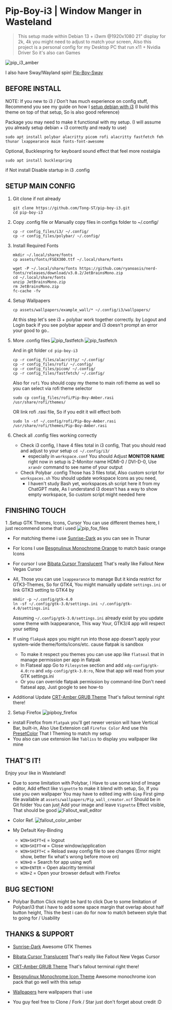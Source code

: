 # Pip-Boy-i3 | Window Manger in Wasteland

> This setup made within Debian 13 + i3wm @1920x1080 21" display for 2k, 4k you might need to adjust to match your screen, Also this project is a personal config for my Desktop PC that run x11 + Nvidia Driver So it's also can Games

![pip_i3_amber](assets/showcases/pip_i3_amber.png)

I also have Sway/Wayland spin! [Pip-Boy-Sway](https://github.com/Tong-ST/pip-boy-sway)
## BEFORE INSTALL

NOTE: If you new to i3 / Don't has much experience on config stuff, Recommend you see my guide on how I [setup debian with i3](https://github.com/Tong-ST/debian_i3/) (I build this theme on top of that setup, So is also good reference)

Package you may need to make it functional with my setup. (I will assume you already setup debian + i3 correctly and ready to use)
```
sudo apt install polybar alacritty picom rofi alacritty fastfetch feh thunar lxappearance maim fonts-font-awesome
```
Optional, Bucklespring for keyboard sound effect that feel more nostalgia
```
sudo apt install bucklespring
```
if Not install Disable startup in i3 .config

## SETUP MAIN CONFIG
1. Git clone if not already
    ```
    git clone https://github.com/Tong-ST/pip-boy-i3.git 
    cd pip-boy-i3
    ```
2. Copy .config file or Manually copy files in configs folder to ~/.config/
    ```
    cp -r config_files/i3/ ~/.config/ 
    cp -r config_files/polybar/ ~/.config/
    ```
3. Install Required Fonts
    ```
    mkdir ~/.local/share/fonts
    cp assets/fonts/FSEX300.ttf ~/.local/share/fonts
    ```
    ```
    wget -P ~/.local/share/fonts https://github.com/ryanoasis/nerd-fonts/releases/download/v3.0.2/JetBrainsMono.zip
    cd ~/.local/share/fonts
    unzip JetBrainsMono.zip
    rm JetBrainsMono.zip
    fc-cache -fv
    ```
4. Setup Wallpapers
    ```
    cp assets/wallpapers/example_wall/* ~/.config/i3/wallpapers/
    ```

    At this step let's see i3 + polybar work together correctly. by Logout and Login back if you see polybar appear and i3 doesn't prompt an error your good to go..

4. More .config files
    ![pip_fastfetch](assets/showcases/pip_fetch.png)
    ![pip_fastfetch](assets/showcases/pip_rofi.png)
    
    And in git folder `cd pip-boy-i3`
    ```
    cp -r config_files/alacritty/ ~/.config/ 
    cp -r config_files/rofi/ ~/.config/
    cp -r config_files/picom/ ~/.config/
    cp -r config_files/fastfetch/ ~/.config/
    ```

    Also for `rofi` You should copy my theme to main rofi theme as well so you can select via rofi theme selector
    ```
    sudo cp config_files/rofi/Pip-Boy-Amber.rasi /usr/share/rofi/themes/
    ```
    OR link rofi .rasi file, So if you edit it will effect both
    ```
    sudo ln -sf ~/.config/rofi/Pip-Boy-Amber.rasi /usr/share/rofi/themes/Pip-Boy-Amber.rasi
    ```

5. Check all .config files working correctly
    - Check i3 config, I have 4 files total in i3 config, That you should read and adjust to your setup `cd ~/.config/i3/`
        - especially in `workspace.conf` You should Adjust **MONITOR NAME** right now in setup is 2-Monitor name HDMI-0 / DVI-D-0, Use `xrandr` command to see name of your output
    - Check Polybar .config Those has 3 files total, Also custom script for `workspaces.sh` You should update workspace Icons as you need,
        - I haven't study Bash yet, workspaces.sh script here it from my ChatGPT mate, As I understand i3 doesn't has a way to show empty workspace, So custom script might needed here
    
## FINISHING TOUCH
1 .Setup GTK Themes, Icons, Cursor You can use different themes here, I just recommend some that i used
![pip_fox_files](assets/showcases/pip_fox_files.png)
- For matching theme i use [Sunrise-Dark](https://www.pling.com/p/1258305/) as you can see in Thunar   
- For Icons I use [Besgnulinux Monochrome Orange](https://www.pling.com/p/2151189) to match basic orange Icons
- For cursor I use [Bibata Cursor Translucent](www.pling.com/p/1437885/) That's really like Fallout New Vegas Cursor

- All, Those you can use `lxappearance` to manage But it kinda restrict for GTK3-Themes, So for GTK4, You might manually update `settings.ini` or link GTK3 setting to GTK4 by
    ```
    mkdir -p ~/.config/gtk-4.0
    ln -sf ~/.config/gtk-3.0/settings.ini ~/.config/gtk-4.0/settings.ini
    ```
    Assuming `~/.config/gtk-3.0/settings.ini` already exist by you update some theme with lxappearance, This way Your, GTK3/4 app will respect your setting
- If using `flakpak` apps you might run into those app doesn't apply your system-wide theme/fonts/icons/etc. cause flatpak is sandbox
    - To make it respect you themes you can use app like `flatseal` that in manage permission per app in flatpak
    - In Flatseal app Go to `Filesystem` section and add `xdg-config/gtk-4.0:ro` and `xdg-config/gtk-3.0:ro`, Now that app will read from your GTK settings.ini
    - Or you can override flatpak permission by command-line Don't need flatseal app, Just google to see how-to

- Additional Update [CRT-Amber GRUB Theme](https://www.pling.com/p/1727268/) That's fallout terminal right there!

2. Setup Firefox
![pipboy_firefox](assets/showcases/pip_fox.png)
- install Firefox from `Flatpak` you'll get newer version will have Vertical Bar, built-in, Also Use Extension call `Firefox Color` And use this [PresetColor](https://color.firefox.com/?theme=XQAAAAIkAQAAAAAAAABBqYhm849SCia2CaaEGccwS-xMDPr_qlW0-ZoUDfx_5PxF1taykGHQpXYV0WBCSeAgtCZEAUZpNSdEGTCaC8UdrIaq6O9seZMIjd0Gx4sgZ9gY3sk4n7hYuWoIw7cgx-PBcrU5Q72E9FCeFIYvPTIysUjTWE48iAZC4eZSAIrf69jrnrBSvcWoP5bT8PAntIAfZ93gcK6lZCgPp0__cS-hcYY5Ec3DAFHXosQXQDVZ_1sUgAA) That I Theming to match my setup
- You also can use extension like `Tabliss` to display you wallpaper like mine

## THAT'S IT!
Enjoy your like in Wasteland!

- Due to some limitation with Polybar, I Have to use some kind of Image editor, Add effect like `Vignette` to make it blend with setup, So, If you use you own wallpaper You may have to edited img with `Gimp` First gimp file available at `assets/wallpapers/Pip_wall_creator.xcf` Should be in Git folder You can just Add your image and leave `Vignette` Effect visible, That should be good
![Fallout_wall_editor](assets/showcases/pip_wall_maker.png)

- Color Ref.
![fallout_color_amber](assets/showcases/colors.png)

- My Default Key-Binding
    - ``` WIN+SHIFT+E ``` = logout 
    - ``` WIN+SHIFT+W ``` = Close window/application
    - ``` WIN+SHIFT+C ``` = Reload sway config file to see changes (Error might show, better fix what's wrong before move on)
    - ``` WIN+D ``` = Search for app using wofi
    - ``` WIN+ENTER ``` = Open alacritty terminal
    - ``` WIN+Z ``` = Open your browser default with Firefox

## BUG SECTION!
- Polybar Button Click might be hard to click Due to some limitation of Polybar/i3 that i have to add some space margin that overlap about half button height, This the best i can do for now to match between style that to going for / Usability

## THANKS & SUPPORT
- [Sunrise-Dark](https://www.pling.com/p/1258305/) Awesome GTK Themes
- [Bibata Cursor Translucent](www.pling.com/p/1437885/) That's really like Fallout New Vegas Cursor
- [CRT-Amber GRUB Theme](https://www.pling.com/p/1727268/) That's fallout terminal right there!

- [Besgnulinux Monochrome Icon Theme](https://www.gnome-look.org/p/2151189) Awesome monochrome icon pack that go well with this setup
- [Wallpapers](https://getwallpapers.com/collection/fallout-pip-boy-wallpaper-hd) here wallpapers that i use
- You guy feel free to Clone / Fork / Star just don't forget about credit :D